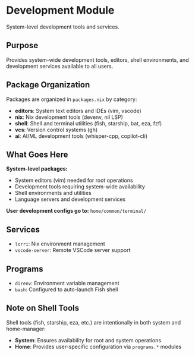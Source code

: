 # Development Module

System-level development tools and services.

## Purpose

Provides system-wide development tools, editors, shell environments, and development services available to all users.

## Package Organization

Packages are organized in `packages.nix` by category:
- **editors**: System text editors and IDEs (vim, vscode)
- **nix**: Nix development tools (devenv, nil LSP)
- **shell**: Shell and terminal utilities (fish, starship, bat, eza, fzf)
- **vcs**: Version control systems (gh)
- **ai**: AI/ML development tools (whisper-cpp, copilot-cli)

## What Goes Here

**System-level packages:**
- System editors (vim) needed for root operations
- Development tools requiring system-wide availability
- Shell environments and utilities
- Language servers and development services

**User development configs go to:** `home/common/terminal/`

## Services

- `lorri`: Nix environment management
- `vscode-server`: Remote VSCode server support

## Programs

- `direnv`: Environment variable management
- `bash`: Configured to auto-launch Fish shell

## Note on Shell Tools

Shell tools (fish, starship, eza, etc.) are intentionally in both system and home-manager:
- **System**: Ensures availability for root and system operations
- **Home**: Provides user-specific configuration via `programs.*` modules

